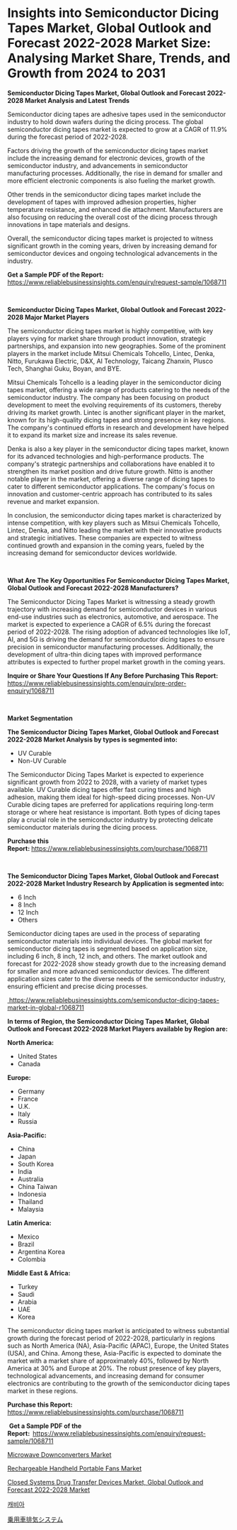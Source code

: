 <p><h1>Insights into Semiconductor Dicing Tapes Market, Global Outlook and Forecast 2022-2028 Market Size: Analysing Market Share, Trends, and Growth from 2024 to 2031</h1></p><p><strong>Semiconductor Dicing Tapes Market, Global Outlook and Forecast 2022-2028 Market Analysis and Latest Trends</strong></p>
<p><p>Semiconductor dicing tapes are adhesive tapes used in the semiconductor industry to hold down wafers during the dicing process. The global semiconductor dicing tapes market is expected to grow at a CAGR of 11.9% during the forecast period of 2022-2028. </p><p>Factors driving the growth of the semiconductor dicing tapes market include the increasing demand for electronic devices, growth of the semiconductor industry, and advancements in semiconductor manufacturing processes. Additionally, the rise in demand for smaller and more efficient electronic components is also fueling the market growth.</p><p>Other trends in the semiconductor dicing tapes market include the development of tapes with improved adhesion properties, higher temperature resistance, and enhanced die attachment. Manufacturers are also focusing on reducing the overall cost of the dicing process through innovations in tape materials and designs.</p><p>Overall, the semiconductor dicing tapes market is projected to witness significant growth in the coming years, driven by increasing demand for semiconductor devices and ongoing technological advancements in the industry.</p></p>
<p><strong>Get a Sample PDF of the Report:&nbsp;</strong> <a href="https://www.reliablebusinessinsights.com/enquiry/request-sample/1068711">https://www.reliablebusinessinsights.com/enquiry/request-sample/1068711</a></p>
<p>&nbsp;</p>
<p><strong>Semiconductor Dicing Tapes Market, Global Outlook and Forecast 2022-2028 Major Market Players</strong></p>
<p><p>The semiconductor dicing tapes market is highly competitive, with key players vying for market share through product innovation, strategic partnerships, and expansion into new geographies. Some of the prominent players in the market include Mitsui Chemicals Tohcello, Lintec, Denka, Nitto, Furukawa Electric, D&X, AI Technology, Taicang Zhanxin, Plusco Tech, Shanghai Guku, Boyan, and BYE.</p><p>Mitsui Chemicals Tohcello is a leading player in the semiconductor dicing tapes market, offering a wide range of products catering to the needs of the semiconductor industry. The company has been focusing on product development to meet the evolving requirements of its customers, thereby driving its market growth. Lintec is another significant player in the market, known for its high-quality dicing tapes and strong presence in key regions. The company's continued efforts in research and development have helped it to expand its market size and increase its sales revenue.</p><p>Denka is also a key player in the semiconductor dicing tapes market, known for its advanced technologies and high-performance products. The company's strategic partnerships and collaborations have enabled it to strengthen its market position and drive future growth. Nitto is another notable player in the market, offering a diverse range of dicing tapes to cater to different semiconductor applications. The company's focus on innovation and customer-centric approach has contributed to its sales revenue and market expansion.</p><p>In conclusion, the semiconductor dicing tapes market is characterized by intense competition, with key players such as Mitsui Chemicals Tohcello, Lintec, Denka, and Nitto leading the market with their innovative products and strategic initiatives. These companies are expected to witness continued growth and expansion in the coming years, fueled by the increasing demand for semiconductor devices worldwide.</p></p>
<p>&nbsp;</p>
<p><strong>What Are The Key Opportunities For Semiconductor Dicing Tapes Market, Global Outlook and Forecast 2022-2028 Manufacturers?</strong></p>
<p><p>The Semiconductor Dicing Tapes Market is witnessing a steady growth trajectory with increasing demand for semiconductor devices in various end-use industries such as electronics, automotive, and aerospace. The market is expected to experience a CAGR of 6.5% during the forecast period of 2022-2028. The rising adoption of advanced technologies like IoT, AI, and 5G is driving the demand for semiconductor dicing tapes to ensure precision in semiconductor manufacturing processes. Additionally, the development of ultra-thin dicing tapes with improved performance attributes is expected to further propel market growth in the coming years.</p></p>
<p><strong>Inquire or Share Your Questions If Any Before Purchasing This Report:</strong> <a href="https://www.reliablebusinessinsights.com/enquiry/pre-order-enquiry/1068711">https://www.reliablebusinessinsights.com/enquiry/pre-order-enquiry/1068711</a></p>
<p>&nbsp;</p>
<p><strong>Market Segmentation</strong></p>
<p><strong>The Semiconductor Dicing Tapes Market, Global Outlook and Forecast 2022-2028 Market Analysis by types is segmented into:</strong></p>
<p><ul><li>UV Curable</li><li>Non-UV Curable</li></ul></p>
<p><p>The Semiconductor Dicing Tapes Market is expected to experience significant growth from 2022 to 2028, with a variety of market types available. UV Curable dicing tapes offer fast curing times and high adhesion, making them ideal for high-speed dicing processes. Non-UV Curable dicing tapes are preferred for applications requiring long-term storage or where heat resistance is important. Both types of dicing tapes play a crucial role in the semiconductor industry by protecting delicate semiconductor materials during the dicing process.</p></p>
<p><strong>Purchase this Report:&nbsp;</strong><a href="https://www.reliablebusinessinsights.com/purchase/1068711">https://www.reliablebusinessinsights.com/purchase/1068711</a></p>
<p>&nbsp;</p>
<p><strong>The Semiconductor Dicing Tapes Market, Global Outlook and Forecast 2022-2028 Market Industry Research by Application is segmented into:</strong></p>
<p><ul><li>6 Inch</li><li>8 Inch</li><li>12 Inch</li><li>Others</li></ul></p>
<p><p>Semiconductor dicing tapes are used in the process of separating semiconductor materials into individual devices. The global market for semiconductor dicing tapes is segmented based on application size, including 6 inch, 8 inch, 12 inch, and others. The market outlook and forecast for 2022-2028 show steady growth due to the increasing demand for smaller and more advanced semiconductor devices. The different application sizes cater to the diverse needs of the semiconductor industry, ensuring efficient and precise dicing processes.</p></p>
<p><a href="https://www.reliablebusinessinsights.com/semiconductor-dicing-tapes-market-in-global-r1068711">&nbsp;https://www.reliablebusinessinsights.com/semiconductor-dicing-tapes-market-in-global-r1068711</a></p>
<p><strong>In terms of Region, the Semiconductor Dicing Tapes Market, Global Outlook and Forecast 2022-2028 Market Players available by Region are:</strong></p>
<p>
    <p> <strong> North America: </strong>
        <ul>
            <li>United States</li>
            <li>Canada</li>
        </ul>
        </p> 
    <p> <strong> Europe: </strong>
        <ul>
            <li>Germany</li>
            <li>France</li>
            <li>U.K.</li>
            <li>Italy</li>
            <li>Russia</li>
        </ul>
        </p> 
    <p> <strong> Asia-Pacific: </strong>
        <ul>
            <li>China</li>
            <li>Japan</li>
            <li>South Korea</li>
            <li>India</li>
            <li>Australia</li>
            <li>China Taiwan</li>
            <li>Indonesia</li>
            <li>Thailand</li>
            <li>Malaysia</li>
        </ul>
        </p> 
    <p> <strong> Latin America: </strong>
        <ul>
            <li>Mexico</li>
            <li>Brazil</li>
            <li>Argentina Korea</li>
            <li>Colombia</li>
        </ul>
        </p> 
    <p> <strong> Middle East & Africa: </strong>
        <ul>
            <li>Turkey</li>
            <li>Saudi</li>
            <li>Arabia</li>
            <li>UAE</li>
            <li>Korea</li>
        </ul>
    </p>
    </p>
<p><p>The semiconductor dicing tapes market is anticipated to witness substantial growth during the forecast period of 2022-2028, particularly in regions such as North America (NA), Asia-Pacific (APAC), Europe, the United States (USA), and China. Among these, Asia-Pacific is expected to dominate the market with a market share of approximately 40%, followed by North America at 30% and Europe at 20%. The robust presence of key players, technological advancements, and increasing demand for consumer electronics are contributing to the growth of the semiconductor dicing tapes market in these regions.</p></p>
<p><strong>Purchase this Report: </strong><a href="https://www.reliablebusinessinsights.com/purchase/1068711">https://www.reliablebusinessinsights.com/purchase/1068711</a></p>
<p>&nbsp;<strong>Get a Sample PDF of the Report:&nbsp;&nbsp;</strong><a href="https://www.reliablebusinessinsights.com/enquiry/request-sample/1068711">https://www.reliablebusinessinsights.com/enquiry/request-sample/1068711</a></p>
<p><strong></strong></p>
<p><p><a href="https://www.linkedin.com/pulse/microwave-downconverters-market-size-cagr-trends-2024-2030-infoct-cwrke">Microwave Downconverters Market</a></p><p><a href="https://www.linkedin.com/pulse/rechargeable-handheld-portable-fans-market-competitive-analysis-y0toe">Rechargeable Handheld Portable Fans Market</a></p><p><a href="https://github.com/sonuprakash1/Market-Research-Report-List-2/blob/main/closed-systems-drug-transfer-devices-market-global-outlook-and-forecast-2022-2028-market.md">Closed Systems Drug Transfer Devices Market, Global Outlook and Forecast 2022-2028 Market</a></p><p><a href="https://github.com/Elenrrera7685/Market-Research-Report-List-1/blob/main/838529279113.md">캐비아</a></p><p><a href="https://github.com/adcxff01450218/Market-Research-Report-List-2/blob/main/178055385452.md">乗用車排気システム</a></p></p>